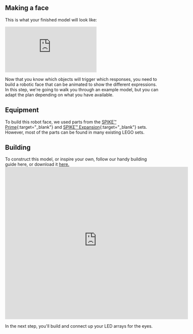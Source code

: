 ## Making a face

This is what your finished model will look like:

<iframe class="responsive-embed__iframe" src="https://sketchfab.com/models/d0e78282ad3c4436a2ac7a5326983d8b/embed?autospin=0.2&amp;autostart=1" frameborder="0" allowvr allowfullscreen mozallowfullscreen="true" webkitallowfullscreen="true"></iframe>

Now that you know which objects will trigger which responses, you need to build a robotic face that can be animated to show the different expressions. In this step, we're going to walk you through an example model, but you can adapt the plan depending on what you have available.

## Equipment 
To build this robot face, we used parts from the [SPIKE™ Prime](https://education.lego.com/en-gb/product/spike-prime){:target="_blank"} and [SPIKE™ Expansion](https://education.lego.com/en-gb/products/lego-education-spike-prime-expansion-set/45680){:target="_blank"} sets. However, most of the parts can be found in many existing LEGO sets.

## Building
To construct this model, or inspire your own, follow our handy building guide here, or download it [here.](https://raspberrypi-education.s3-eu-west-1.amazonaws.com/shortcake/robot_face/Robot_face.pdf)
<embed src="https://raspberrypi-education.s3-eu-west-1.amazonaws.com/shortcake/robot_face/Robot_face.pdf" width="600" height="500" alt="pdf" pluginspage="http://www.adobe.com/products/acrobat/readstep2.html">


In the next step, you'll build and connect up your LED arrays for the eyes.
